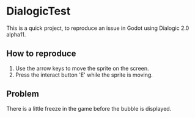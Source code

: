 # DialogicTest

This is a quick project, to reproduce an issue in Godot using Dialogic 2.0 alpha11.

## How to reproduce

1. Use the arrow keys to move the sprite on the screen.
2. Press the interact button 'E' while the sprite is moving.

## Problem

There is a little freeze in the game before the bubble is displayed.

